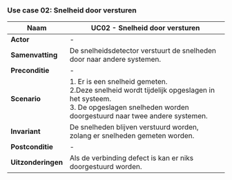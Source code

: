 ### Use case 02: Snelheid door versturen

| **Naam** | UC02 - Snelheid door versturen |
| --- | --- |
| **Actor** | - |
| **Samenvatting** | De snelheidsdetector verstuurt de snelheden door naar andere systemen. |
| **Preconditie** | - |
| **Scenario** | 1. Er is een snelheid gemeten.<br> 2.Deze snelheid wordt tijdelijk opgeslagen in het systeem.<br> 3. De opgeslagen snelheden worden doorgestuurd naar twee andere systemen. |
| **Invariant** | De snelheden blijven verstuurd worden, zolang er snelheden gemeten worden. |
| **Postconditie** | - |
| **Uitzonderingen** | Als de verbinding defect is kan er niks doorgestuurd worden. |